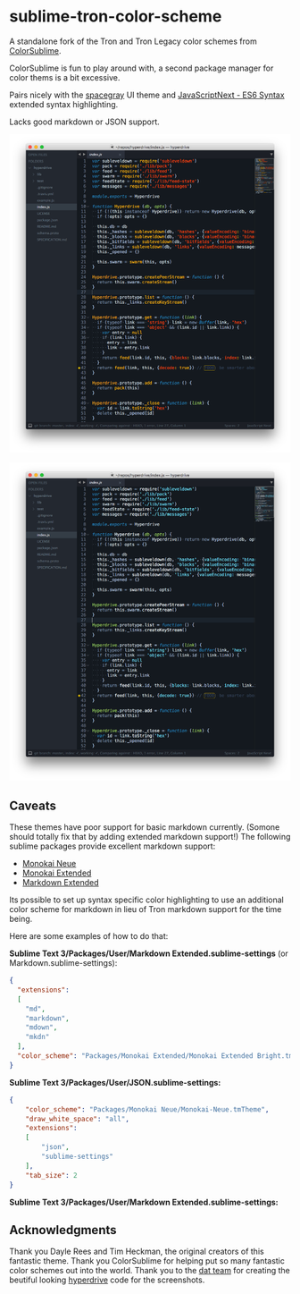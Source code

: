 # sublime-tron-color-scheme

A standalone fork of the Tron and Tron Legacy color schemes from [ColorSublime](http://colorsublime.com/?q=tron).

ColorSublime is fun to play around with, a second package manager for color thems is a bit excessive.

Pairs nicely with the [spacegray](https://github.com/kkga/spacegray) UI theme and [Java​Script​Next - ES6 Syntax](https://packagecontrol.io/packages/JavaScriptNext%20-%20ES6%20Syntax) extended syntax highlighting.

Lacks good markdown or JSON support.

![](legacy.png)

![](tron.png)

## Caveats

These themes have poor support for basic markdown currently.  (Somone should totally fix that by adding extended markdown support!)  The following sublime packages provide excellent markdown support:

- [Monokai Neue](https://packagecontrol.io/packages/Monokai%20Neue)
- [Monokai Extended](https://packagecontrol.io/packages/Monokai%20Extended)
- [Markdown Extended](https://packagecontrol.io/packages/Markdown%20Extended)

Its possible to set up syntax specific color highlighting to use an additional color scheme for markdown in lieu of Tron markdown support for the time being.

Here are some examples of how to do that:

**Sublime Text 3/Packages/User/Markdown Extended.sublime-settings** (or Markdown.sublime-settings):

```json
{
  "extensions":
  [
    "md",
    "markdown",
    "mdown",
    "mkdn"
  ],
  "color_scheme": "Packages/Monokai Extended/Monokai Extended Bright.tmTheme"
}
```

**Sublime Text 3/Packages/User/JSON.sublime-settings:**

```json
{
	"color_scheme": "Packages/Monokai Neue/Monokai-Neue.tmTheme",
	"draw_white_space": "all",
	"extensions":
	[
		"json",
		"sublime-settings"
	],
	"tab_size": 2
}

```

**Sublime Text 3/Packages/User/Markdown Extended.sublime-settings:**

## Acknowledgments

Thank you Dayle Rees and Tim Heckman, the original creators of this fantastic theme.  Thank you ColorSublime for helping put so many fantastic color schemes out into the world.  Thank you to the [dat team](http://dat-data.com/team) for creating the beutiful looking [hyperdrive](https://github.com/mafintosh/hyperdrive) code for the screenshots.

